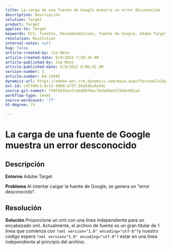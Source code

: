 ```yaml
---
title: La carga de una fuente de Google muestra un error desconocido
description: Descripción
solution: Target
product: Target
applies-to: Target
keywords: KCS, fuentes, Recommendations, fuente de Google, Adobe Target, error desconocido
resolution: Resolution
internal-notes: null
bug: false
article-created-by: Jim Menn
article-created-date: 9/9/2022 7:58:36 AM
article-published-by: Jim Menn
article-published-date: 9/9/2022 8:06:42 AM
version-number: 3
article-number: KA-14505
dynamics-url: https://adobe-ent.crm.dynamics.com/main.aspx?forceUCI=1&pagetype=entityrecord&etn=knowledgearticle&id=c9c8642f-1530-ed11-9db1-0022480866ad
exl-id: c47789c3-8c13-490d-a737-28a63bc0a3dc
source-git-commit: 7f0f5035ea7cebd60f6ec7bda9de6225b6c602a4
workflow-type: tm+mt
source-wordcount: '77'
ht-degree: 7%

---
```


# La carga de una fuente de Google muestra un error desconocido

## Descripción


<b>Entorno</b>
Adobe Target

<b>Problema</b>
Al intentar cargar la fuente de Google, se genera un &quot;error desconocido&quot;.


## Resolución


<b>Solución</b>
Proporcione un xml con una línea independiente para un encabezado xml.
Actualmente, el archivo de fuente es un gran titular de 1 línea que comienza con `?xml version="1.0" encoding="utf-8"?`y nuestro código espera `?xml version="1.0" encoding="utf-8"?` estar en una línea independiente al principio del archivo.
